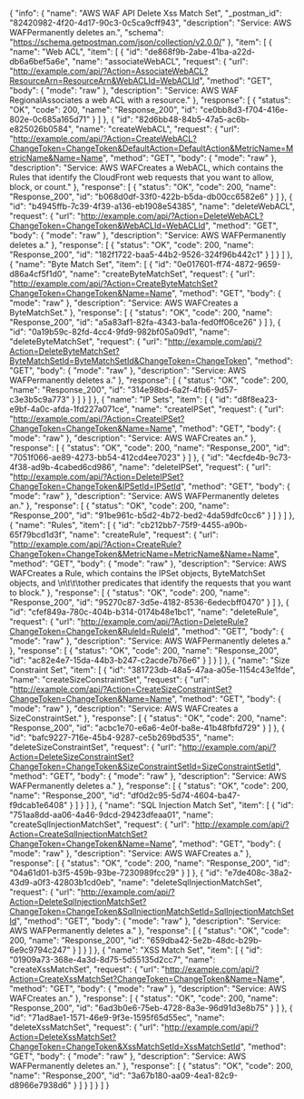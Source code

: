 {
  "info": {
    "name": "AWS WAF API Delete Xss Match Set",
    "_postman_id": "82420982-4f20-4d17-90c3-0c5ca9cff943",
    "description": "Service: AWS WAFPermanently deletes an.",
    "schema": "https://schema.getpostman.com/json/collection/v2.0.0/"
  },
  "item": [
    {
      "name": "Web ACL",
      "item": [
        {
          "id": "de868f9b-2abe-41ba-a22d-db6a6bef5a6e",
          "name": "associateWebACL",
          "request": {
            "url": "http://example.com/api/?Action=AssociateWebACL?ResourceArn=ResourceArn&WebACLId=WebACLId",
            "method": "GET",
            "body": {
              "mode": "raw"
            },
            "description": "Service: AWS WAF RegionalAssociates a web ACL with a resource."
          },
          "response": [
            {
              "status": "OK",
              "code": 200,
              "name": "Response_200",
              "id": "ce0bb8d3-f704-416e-802e-0c685a165d71"
            }
          ]
        },
        {
          "id": "82d6bb48-84b5-47a5-ac6b-e825026b0584",
          "name": "createWebACL",
          "request": {
            "url": "http://example.com/api/?Action=CreateWebACL?ChangeToken=ChangeToken&DefaultAction=DefaultAction&MetricName=MetricName&Name=Name",
            "method": "GET",
            "body": {
              "mode": "raw"
            },
            "description": "Service: AWS WAFCreates a WebACL, which contains the Rules that identify the CloudFront web requests that you want to allow, block, or count."
          },
          "response": [
            {
              "status": "OK",
              "code": 200,
              "name": "Response_200",
              "id": "b068d0df-33f0-422b-b5da-db00cc6582e6"
            }
          ]
        },
        {
          "id": "b4945ffb-7c39-4f39-a136-eb1908e54385",
          "name": "deleteWebACL",
          "request": {
            "url": "http://example.com/api/?Action=DeleteWebACL?ChangeToken=ChangeToken&WebACLId=WebACLId",
            "method": "GET",
            "body": {
              "mode": "raw"
            },
            "description": "Service: AWS WAFPermanently deletes a."
          },
          "response": [
            {
              "status": "OK",
              "code": 200,
              "name": "Response_200",
              "id": "182f1722-baa5-44b2-9526-324f96b442c1"
            }
          ]
        }
      ]
    },
    {
      "name": "Byte Match Set",
      "item": [
        {
          "id": "0e017601-ff74-4872-9659-d86a4cf5f1d0",
          "name": "createByteMatchSet",
          "request": {
            "url": "http://example.com/api/?Action=CreateByteMatchSet?ChangeToken=ChangeToken&Name=Name",
            "method": "GET",
            "body": {
              "mode": "raw"
            },
            "description": "Service: AWS WAFCreates a ByteMatchSet."
          },
          "response": [
            {
              "status": "OK",
              "code": 200,
              "name": "Response_200",
              "id": "a5a83af1-82fa-4343-ba1a-fed0ff06ce26"
            }
          ]
        },
        {
          "id": "0a19b59c-82fd-4cc4-9fd9-982bf05a09d1",
          "name": "deleteByteMatchSet",
          "request": {
            "url": "http://example.com/api/?Action=DeleteByteMatchSet?ByteMatchSetId=ByteMatchSetId&ChangeToken=ChangeToken",
            "method": "GET",
            "body": {
              "mode": "raw"
            },
            "description": "Service: AWS WAFPermanently deletes a."
          },
          "response": [
            {
              "status": "OK",
              "code": 200,
              "name": "Response_200",
              "id": "314e98bd-6a2f-4fb6-9d57-c3e3b5c9a773"
            }
          ]
        }
      ]
    },
    {
      "name": "IP Sets",
      "item": [
        {
          "id": "d8f8ea23-e9bf-4a0c-afda-1fd227a071ce",
          "name": "createIPSet",
          "request": {
            "url": "http://example.com/api/?Action=CreateIPSet?ChangeToken=ChangeToken&Name=Name",
            "method": "GET",
            "body": {
              "mode": "raw"
            },
            "description": "Service: AWS WAFCreates an."
          },
          "response": [
            {
              "status": "OK",
              "code": 200,
              "name": "Response_200",
              "id": "7051f066-ae89-4273-bb54-412cd4ee7023"
            }
          ]
        },
        {
          "id": "4ecfde4b-9c73-4f38-ad9b-4cabed6cd986",
          "name": "deleteIPSet",
          "request": {
            "url": "http://example.com/api/?Action=DeleteIPSet?ChangeToken=ChangeToken&IPSetId=IPSetId",
            "method": "GET",
            "body": {
              "mode": "raw"
            },
            "description": "Service: AWS WAFPermanently deletes an."
          },
          "response": [
            {
              "status": "OK",
              "code": 200,
              "name": "Response_200",
              "id": "91be961c-b5d2-4b72-bed2-4da59dfc0cc6"
            }
          ]
        }
      ]
    },
    {
      "name": "Rules",
      "item": [
        {
          "id": "cb212bb7-75f9-4455-a90b-65f79bcd1d3f",
          "name": "createRule",
          "request": {
            "url": "http://example.com/api/?Action=CreateRule?ChangeToken=ChangeToken&MetricName=MetricName&Name=Name",
            "method": "GET",
            "body": {
              "mode": "raw"
            },
            "description": "Service: AWS WAFCreates a Rule, which contains the IPSet objects, ByteMatchSet objects, and \n\t\t\tother predicates that identify the requests that you want to block."
          },
          "response": [
            {
              "status": "OK",
              "code": 200,
              "name": "Response_200",
              "id": "95270c87-3d5e-4182-8536-6edecbff0470"
            }
          ]
        },
        {
          "id": "cfef849a-780c-404b-b314-0174b48e1bc1",
          "name": "deleteRule",
          "request": {
            "url": "http://example.com/api/?Action=DeleteRule?ChangeToken=ChangeToken&RuleId=RuleId",
            "method": "GET",
            "body": {
              "mode": "raw"
            },
            "description": "Service: AWS WAFPermanently deletes a."
          },
          "response": [
            {
              "status": "OK",
              "code": 200,
              "name": "Response_200",
              "id": "ac82e4e7-15da-44b3-b247-c2acde7b76e6"
            }
          ]
        }
      ]
    },
    {
      "name": "Size Constraint Set",
      "item": [
        {
          "id": "381723db-48a5-47aa-a05e-1154c43e1fde",
          "name": "createSizeConstraintSet",
          "request": {
            "url": "http://example.com/api/?Action=CreateSizeConstraintSet?ChangeToken=ChangeToken&Name=Name",
            "method": "GET",
            "body": {
              "mode": "raw"
            },
            "description": "Service: AWS WAFCreates a SizeConstraintSet."
          },
          "response": [
            {
              "status": "OK",
              "code": 200,
              "name": "Response_200",
              "id": "acbc1e70-e6a6-4e0f-ba8e-41b48fbfd729"
            }
          ]
        },
        {
          "id": "bafc9227-716e-45b4-9287-ce5b269bd535",
          "name": "deleteSizeConstraintSet",
          "request": {
            "url": "http://example.com/api/?Action=DeleteSizeConstraintSet?ChangeToken=ChangeToken&SizeConstraintSetId=SizeConstraintSetId",
            "method": "GET",
            "body": {
              "mode": "raw"
            },
            "description": "Service: AWS WAFPermanently deletes a."
          },
          "response": [
            {
              "status": "OK",
              "code": 200,
              "name": "Response_200",
              "id": "df0d2c95-5d74-4604-ba47-f9dcab1e6408"
            }
          ]
        }
      ]
    },
    {
      "name": "SQL Injection Match Set",
      "item": [
        {
          "id": "751aa8dd-aa06-4a46-9dcd-29423dfeaa01",
          "name": "createSqlInjectionMatchSet",
          "request": {
            "url": "http://example.com/api/?Action=CreateSqlInjectionMatchSet?ChangeToken=ChangeToken&Name=Name",
            "method": "GET",
            "body": {
              "mode": "raw"
            },
            "description": "Service: AWS WAFCreates a."
          },
          "response": [
            {
              "status": "OK",
              "code": 200,
              "name": "Response_200",
              "id": "04a61d01-b3f5-459b-93be-7230989fcc29"
            }
          ]
        },
        {
          "id": "e7de408c-38a2-43d9-a0f3-42803b1cd0eb",
          "name": "deleteSqlInjectionMatchSet",
          "request": {
            "url": "http://example.com/api/?Action=DeleteSqlInjectionMatchSet?ChangeToken=ChangeToken&SqlInjectionMatchSetId=SqlInjectionMatchSetId",
            "method": "GET",
            "body": {
              "mode": "raw"
            },
            "description": "Service: AWS WAFPermanently deletes a."
          },
          "response": [
            {
              "status": "OK",
              "code": 200,
              "name": "Response_200",
              "id": "659dba42-5e2b-48dc-b29b-6e9c9794c247"
            }
          ]
        }
      ]
    },
    {
      "name": "XSS Match Set",
      "item": [
        {
          "id": "01909a73-368e-4a3d-8d75-5d55135d2cc7",
          "name": "createXssMatchSet",
          "request": {
            "url": "http://example.com/api/?Action=CreateXssMatchSet?ChangeToken=ChangeToken&Name=Name",
            "method": "GET",
            "body": {
              "mode": "raw"
            },
            "description": "Service: AWS WAFCreates an."
          },
          "response": [
            {
              "status": "OK",
              "code": 200,
              "name": "Response_200",
              "id": "6ad3b0e6-75eb-4728-8a3e-96d91d3e8b75"
            }
          ]
        },
        {
          "id": "71ad8ae1-1571-46e9-9f3e-1595f65d55ec",
          "name": "deleteXssMatchSet",
          "request": {
            "url": "http://example.com/api/?Action=DeleteXssMatchSet?ChangeToken=ChangeToken&XssMatchSetId=XssMatchSetId",
            "method": "GET",
            "body": {
              "mode": "raw"
            },
            "description": "Service: AWS WAFPermanently deletes an."
          },
          "response": [
            {
              "status": "OK",
              "code": 200,
              "name": "Response_200",
              "id": "3a67b180-aa09-4ea1-82c9-d8966e7938d6"
            }
          ]
        }
      ]
    }
  ]
}